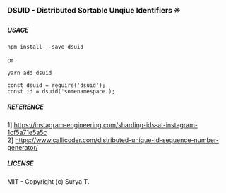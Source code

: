 ### DSUID - Distributed Sortable Unqiue Identifiers :eight_spoked_asterisk:

##### USAGE
```
npm install --save dsuid
```
or
```
yarn add dsuid
```

```
const dsuid = require('dsuid');     
const id = dsuid('somenamespace');
```

##### REFERENCE
1] https://instagram-engineering.com/sharding-ids-at-instagram-1cf5a71e5a5c    
2] https://www.callicoder.com/distributed-unique-id-sequence-number-generator/

##### LICENSE
MIT - Copyright (c) Surya T.